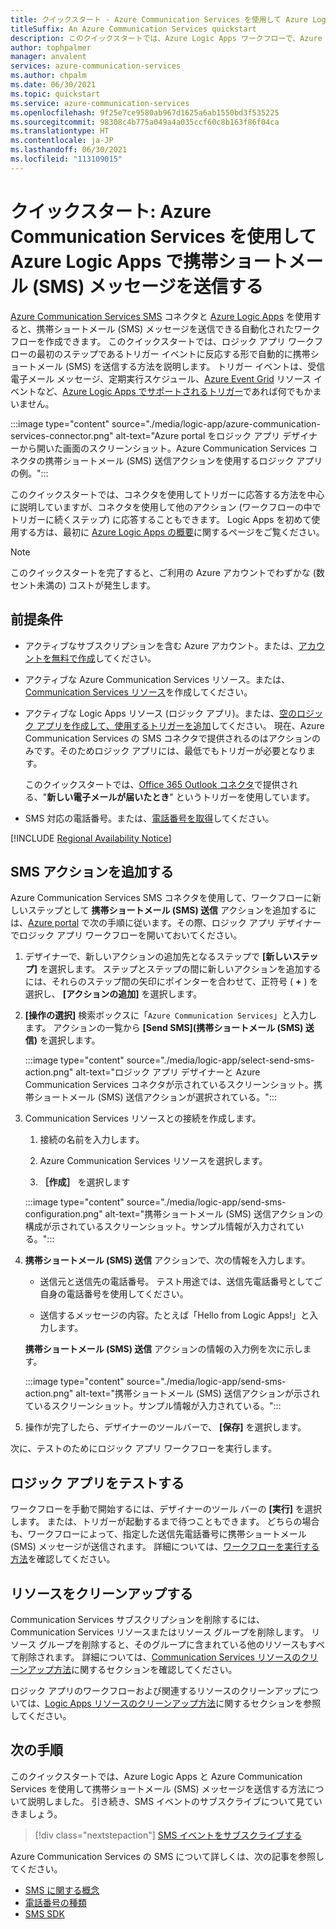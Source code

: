 ```yaml
---
title: クイックスタート - Azure Communication Services を使用して Azure Logic Apps で携帯ショートメール (SMS) メッセージを送信する
titleSuffix: An Azure Communication Services quickstart
description: このクイックスタートでは、Azure Logic Apps ワークフローで、Azure Communication Services コネクタを使用して携帯ショートメール (SMS) メッセージを送信する方法について説明します。
author: tophpalmer
manager: anvalent
services: azure-communication-services
ms.author: chpalm
ms.date: 06/30/2021
ms.topic: quickstart
ms.service: azure-communication-services
ms.openlocfilehash: 9f25e7ce9580ab967d1625a6ab1550bd3f535225
ms.sourcegitcommit: 98308c4b775a049a4a035ccf60c8b163f86f04ca
ms.translationtype: HT
ms.contentlocale: ja-JP
ms.lasthandoff: 06/30/2021
ms.locfileid: "113109015"
---
```

# <a name="quickstart-send-sms-messages-in-azure-logic-apps-with-azure-communication-services"></a>クイックスタート: Azure Communication Services を使用して Azure Logic Apps で携帯ショートメール (SMS) メッセージを送信する

[Azure Communication Services SMS](../../overview.md) コネクタと [Azure Logic Apps](../../../logic-apps/logic-apps-overview.md) を使用すると、携帯ショートメール (SMS) メッセージを送信できる自動化されたワークフローを作成できます。 このクイックスタートでは、ロジック アプリ ワークフローの最初のステップであるトリガー イベントに反応する形で自動的に携帯ショートメール (SMS) を送信する方法を説明します。 トリガー イベントは、受信電子メール メッセージ、定期実行スケジュール、[Azure Event Grid](../../../event-grid/overview.md) リソース イベントなど、[Azure Logic Apps でサポートされるトリガー](/connectors/connector-reference/connector-reference-logicapps-connectors)であれば何でもかまいません。

:::image type="content" source="./media/logic-app/azure-communication-services-connector.png" alt-text="Azure portal をロジック アプリ デザイナーから開いた画面のスクリーンショット。Azure Communication Services コネクタの携帯ショートメール (SMS) 送信アクションを使用するロジック アプリの例。":::

このクイックスタートでは、コネクタを使用してトリガーに応答する方法を中心に説明していますが、コネクタを使用して他のアクション (ワークフローの中でトリガーに続くステップ) に応答することもできます。 Logic Apps を初めて使用する方は、最初に [Azure Logic Apps の概要](../../../logic-apps/logic-apps-overview.md)に関するページをご覧ください。

> [!NOTE]
> このクイックスタートを完了すると、ご利用の Azure アカウントでわずかな (数セント未満の) コストが発生します。

## <a name="prerequisites"></a>前提条件

- アクティブなサブスクリプションを含む Azure アカウント。または、[アカウントを無料で作成](https://azure.microsoft.com/free/?WT.mc_id=A261C142F)してください。

- アクティブな Azure Communication Services リソース。または、[Communication Services リソース](../create-communication-resource.md)を作成してください。

- アクティブな Logic Apps リソース (ロジック アプリ)。または、[空のロジック アプリを作成して、使用するトリガーを追加](../../../logic-apps/quickstart-create-first-logic-app-workflow.md)してください。 現在、Azure Communication Services の SMS コネクタで提供されるのはアクションのみです。そのためロジック アプリには、最低でもトリガーが必要となります。

  このクイックスタートでは、[Office 365 Outlook コネクタ](/connectors/office365/)で提供される、"**新しい電子メールが届いたとき**" というトリガーを使用しています。

- SMS 対応の電話番号。または、[電話番号を取得](./get-phone-number.md)してください。

[!INCLUDE [Regional Availability Notice](../../includes/regional-availability-include.md)]

## <a name="add-an-sms-action"></a>SMS アクションを追加する

Azure Communication Services SMS コネクタを使用して、ワークフローに新しいステップとして **携帯ショートメール (SMS) 送信** アクションを追加するには、[Azure portal](https://portal.azure.com) で次の手順に従います。その際、ロジック アプリ デザイナーでロジック アプリ ワークフローを開いておいてください。

1. デザイナーで、新しいアクションの追加先となるステップで **[新しいステップ]** を選択します。 ステップとステップの間に新しいアクションを追加するには、それらのステップ間の矢印にポインターを合わせて、正符号 ( **+** ) を選択し、 **[アクションの追加]** を選択します。

1. **[操作の選択]** 検索ボックスに「`Azure Communication Services`」と入力します。 アクションの一覧から **[Send SMS]\(携帯ショートメール (SMS) 送信\)** を選択します。

   :::image type="content" source="./media/logic-app/select-send-sms-action.png" alt-text="ロジック アプリ デザイナーと Azure Communication Services コネクタが示されているスクリーンショット。携帯ショートメール (SMS) 送信アクションが選択されている。":::

1. Communication Services リソースとの接続を作成します。

   1. 接続の名前を入力します。

   1. Azure Communication Services リソースを選択します。

   1. **［作成］** を選択します

   :::image type="content" source="./media/logic-app/send-sms-configuration.png" alt-text="携帯ショートメール (SMS) 送信アクションの構成が示されているスクリーンショット。サンプル情報が入力されている。":::

1. **携帯ショートメール (SMS) 送信** アクションで、次の情報を入力します。 

   * 送信元と送信先の電話番号。 テスト用途では、送信先電話番号としてご自身の電話番号を使用してください。

   * 送信するメッセージの内容。たとえば「Hello from Logic Apps!」と入力します。

   **携帯ショートメール (SMS) 送信** アクションの情報の入力例を次に示します。

   :::image type="content" source="./media/logic-app/send-sms-action.png" alt-text="携帯ショートメール (SMS) 送信アクションが示されているスクリーンショット。サンプル情報が入力されている。":::

1. 操作が完了したら、デザイナーのツールバーで、 **[保存]** を選択します。

次に、テストのためにロジック アプリ ワークフローを実行します。

## <a name="test-your-logic-app"></a>ロジック アプリをテストする

ワークフローを手動で開始するには、デザイナーのツール バーの **[実行]** を選択します。 または、トリガーが起動するまで待つこともできます。 どちらの場合も、ワークフローによって、指定した送信先電話番号に携帯ショートメール (SMS) メッセージが送信されます。 詳細については、[ワークフローを実行する方法](../../../logic-apps/quickstart-create-first-logic-app-workflow.md#run-workflow)を確認してください。

## <a name="clean-up-resources"></a>リソースをクリーンアップする

Communication Services サブスクリプションを削除するには、Communication Services リソースまたはリソース グループを削除します。 リソース グループを削除すると、そのグループに含まれている他のリソースもすべて削除されます。 詳細については、[Communication Services リソースのクリーンアップ方法](../create-communication-resource.md#clean-up-resources)に関するセクションを確認してください。

ロジック アプリのワークフローおよび関連するリソースのクリーンアップについては、[Logic Apps リソースのクリーンアップ方法](../../../logic-apps/quickstart-create-first-logic-app-workflow.md#clean-up-resources)に関するセクションを参照してください。

## <a name="next-steps"></a>次の手順

このクイックスタートでは、Azure Logic Apps と Azure Communication Services を使用して携帯ショートメール (SMS) メッセージを送信する方法について説明しました。 引き続き、SMS イベントのサブスクライブについて見ていきましょう。

> [!div class="nextstepaction"]
> [SMS イベントをサブスクライブする](./handle-sms-events.md)

Azure Communication Services の SMS について詳しくは、次の記事を参照してください。

- [SMS に関する概念](../../concepts/telephony-sms/concepts.md)
- [電話番号の種類](../../concepts/telephony-sms/plan-solution.md)
- [SMS SDK](../../concepts/telephony-sms/sdk-features.md)
